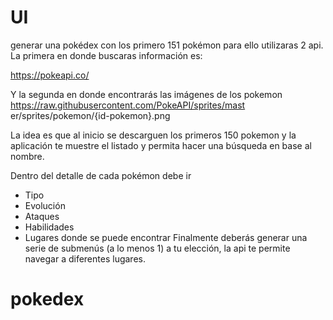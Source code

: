 # UI
generar una pokédex con los
primero 151 pokémon para ello utilizaras 2 api. La
primera en donde buscaras información es:

https://pokeapi.co/

Y la segunda en donde encontrarás las imágenes de los
pokemon
https://raw.githubusercontent.com/PokeAPI/sprites/mast
er/sprites/pokemon/{id-pokemon}.png

La idea es que al inicio se descarguen los primeros 150
pokemon y la aplicación te muestre el listado y permita
hacer una búsqueda en base al nombre.

Dentro del detalle de cada pokémon debe ir
- Tipo
- Evolución
- Ataques
- Habilidades
- Lugares donde se puede encontrar
Finalmente deberás generar una serie de submenús (a
lo menos 1) a tu elección, la api te permite navegar a
diferentes lugares.
# pokedex
